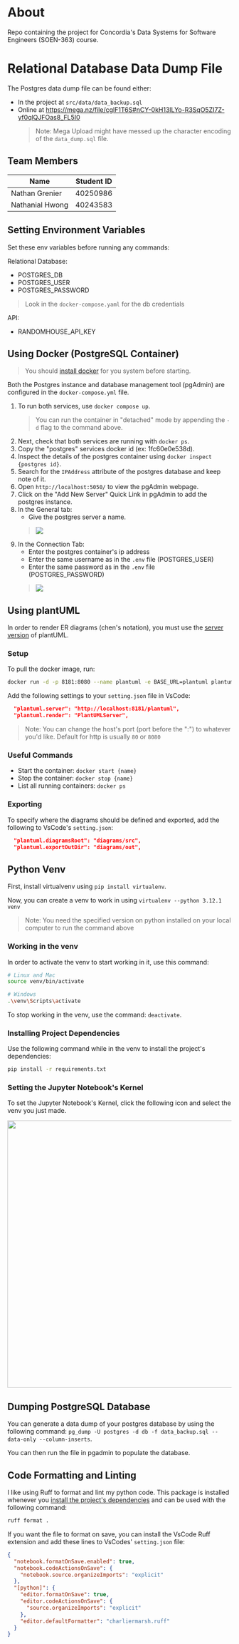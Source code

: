 # About
Repo containing the project for Concordia's Data Systems for Software Engineers (SOEN-363) course.

# Relational Database Data Dump File

The Postgres data dump file can be found either:
- In the project at `src/data/data_backup.sql`
- Online at https://mega.nz/file/cglF1T6S#nCY-0kH13lLYo-R3SqO5ZI7Z-yf0qlQJFOas8_FL5I0
  > Note: Mega Upload might have messed up the character encoding of the `data_dump.sql` file.

## Team Members

| Name            | Student ID |
| --------------- | ---------- |
| Nathan Grenier  | 40250986   |
| Nathanial Hwong | 40243583   |

## Setting Environment Variables
Set these env variables before running any commands:

Relational Database:
- POSTGRES_DB
- POSTGRES_USER
- POSTGRES_PASSWORD
> Look in the `docker-compose.yaml` for the db credentials

API: 
- RANDOMHOUSE_API_KEY

## Using Docker (PostgreSQL Container)
> You should [install docker](https://docs.docker.com/engine/install/) for you system before starting.

Both the Postgres instance and database management tool (pgAdmin) are configured in the `docker-compose.yml` file.

1. To run both services, use `docker compose up`.
    > You can run the container in "detached" mode by appending the `-d` flag to the command above.
2. Next, check that both services are running with `docker ps`.
3. Copy the "postgres" services docker id (ex: 1fc60e0e538d).
4. Inspect the details of the postgres container using `docker inspect {postgres id}`.
5. Search for the `IPAddress` attribute of the postgres database and keep note of it.
6. Open `http://localhost:5050/` to view the pgAdmin webpage.
7. Click on the "Add New Server" Quick Link in pgAdmin to add the postgres instance.
8. In the General tab: 
   - Give the postgres server a name.
    > ![](/static/pgAdmin-General.png)
9. In the Connection Tab: 
   - Enter the postgres container's ip address
   - Enter the same username as in the `.env` file (POSTGRES_USER) 
   - Enter the same password as in the `.env` file (POSTGRES_PASSWORD)
    > ![](/static/pgAdmin-Connection.png)

## Using plantUML

In order to render ER diagrams (chen's notation), you must use the [server version](https://github.com/qjebbs/vscode-plantuml?tab=readme-ov-file#use-plantuml-server-as-render) of plantUML.

### Setup
To pull the docker image, run:
```bash
docker run -d -p 8181:8080 --name plantuml -e BASE_URL=plantuml plantuml/plantuml-server:jetty
```

Add the following settings to your `setting.json` file in VsCode:
```json
  "plantuml.server": "http://localhost:8181/plantuml",
  "plantuml.render": "PlantUMLServer",
```

> Note: You can change the host's port (port before the ":") to whatever you'd like. Default for http is usually `80` or `8080` 

### Useful Commands

- Start the container: `docker start {name}`
- Stop the container: `docker stop {name}`
- List all running containers: `docker ps` 

### Exporting
To specify where the diagrams should be defined and exported, add the following to VsCode's `setting.json`:

```json
  "plantuml.diagramsRoot": "diagrams/src",
  "plantuml.exportOutDir": "diagrams/out",
```

## Python Venv

First, install virtualvenv using `pip install virtualenv`.

Now, you can create a venv to work in using `virtualenv --python 3.12.1 venv`

> Note: You need the specified version on python installed on your local computer to run the command above

### Working in the venv

In order to activate the venv to start working in it, use this command:

```bash
# Linux and Mac
source venv/bin/activate

# Windows
.\venv\Scripts\activate
```

To stop working in the venv, use the command: `deactivate`.

### Installing Project Dependencies

Use the following command while in the venv to install the project's dependencies:

```bash
pip install -r requirements.txt
```

### Setting the Jupyter Notebook's Kernel

To set the Jupyter Notebook's Kernel, click the following icon and select the venv you just made.

<img src="static/noterbook-kernel-picker.gif" width="600" />

## Dumping PostgreSQL Database

You can generate a data dump of your postgres database by using the following command: `pg_dump -U postgres -d db -f data_backup.sql --data-only --column-inserts`.

You can then run the file in pgadmin to populate the database. 

## Code Formatting and Linting

I like using Ruff to format and lint my python code. This package is installed whenever you [install the project's dependencies](#installing-project-dependencies) and can be used with the following command:

```bash
ruff format .
```

If you want the file to format on save, you can install the VsCode Ruff extension and add these lines to VsCodes' `setting.json` file:

```json
{
  "notebook.formatOnSave.enabled": true,
  "notebook.codeActionsOnSave": {
    "notebook.source.organizeImports": "explicit"
  },
  "[python]": {
    "editor.formatOnSave": true,
    "editor.codeActionsOnSave": {
      "source.organizeImports": "explicit"
    },
    "editor.defaultFormatter": "charliermarsh.ruff"
  }
}
``` 
